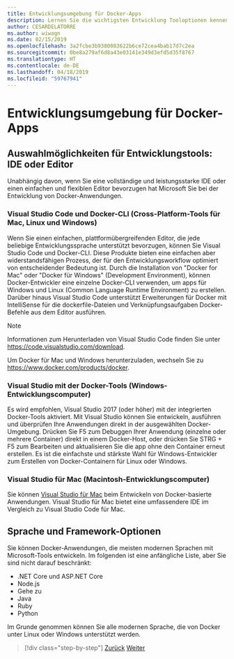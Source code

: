 ```yaml
---
title: Entwicklungsumgebung für Docker-Apps
description: Lernen Sie die wichtigsten Entwicklung Tooloptionen kennen, die den Docker-Entwicklungslebenszyklus zu unterstützen.
author: CESARDELATORRE
ms.author: wiwagn
ms.date: 02/15/2019
ms.openlocfilehash: 3a2fcbe3b9380083622b6ce72cea4bab17d7c2ea
ms.sourcegitcommit: 0be8a279af6d8a43e03141e349d3efd5d35f8767
ms.translationtype: HT
ms.contentlocale: de-DE
ms.lasthandoff: 04/18/2019
ms.locfileid: "59767941"
---
```

# <a name="development-environment-for-docker-apps"></a>Entwicklungsumgebung für Docker-Apps

## <a name="development-tools-choices-ide-or-editor"></a>Auswahlmöglichkeiten für Entwicklungstools: IDE oder Editor

Unabhängig davon, wenn Sie eine vollständige und leistungsstarke IDE oder einen einfachen und flexiblen Editor bevorzugen hat Microsoft Sie bei der Entwicklung von Docker-Anwendungen.

### <a name="visual-studio-code-and-docker-cli-cross-platform-tools-for-mac-linux-and-windows"></a>Visual Studio Code und Docker-CLI (Cross-Platform-Tools für Mac, Linux und Windows)

Wenn Sie einen einfachen, plattformübergreifenden Editor, die jede beliebige Entwicklungssprache unterstützt bevorzugen, können Sie Visual Studio Code und Docker-CLI. Diese Produkte bieten eine einfachen aber widerstandsfähigen Prozess, der für den Entwicklungsworkflow optimiert von entscheidender Bedeutung ist. Durch die Installation von "Docker for Mac" oder "Docker für Windows" (Development Environment), können Docker-Entwickler eine einzelne Docker-CLI verwenden, um apps für Windows und Linux (Common Language Runtime Environment) zu erstellen. Darüber hinaus Visual Studio Code unterstützt Erweiterungen für Docker mit IntelliSense für die dockerfile-Dateien und Verknüpfungsaufgaben Docker-Befehle aus dem Editor ausführen.

> [!NOTE]
>
> Informationen zum Herunterladen von Visual Studio Code finden Sie unter <https://code.visualstudio.com/download>.
>
> Um Docker für Mac und Windows herunterzuladen, wechseln Sie zu <https://www.docker.com/products/docker>.

### <a name="visual-studio-with-docker-tools-windows-development-machine"></a>Visual Studio mit der Docker-Tools (Windows-Entwicklungscomputer)

Es wird empfohlen, Visual Studio 2017 (oder höher) mit der integrierten Docker-Tools aktiviert. Mit Visual Studio können Sie entwickeln, ausführen und überprüfen Ihre Anwendungen direkt in der ausgewählten Docker-Umgebung. Drücken Sie F5 zum Debuggen Ihrer Anwendung (einzelne oder mehrere Container) direkt in einem Docker-Host, oder drücken Sie STRG + F5 zum Bearbeiten und aktualisieren Sie die app ohne den Container erneut erstellen. Es ist die einfachste und stärkste Wahl für Windows-Entwickler zum Erstellen von Docker-Containern für Linux oder Windows.

### <a name="visual-studio-for-mac-mac-development-machine"></a>Visual Studio für Mac (Macintosh-Entwicklungscomputer)

Sie können [Visual Studio für Mac](https://visualstudio.microsoft.com/vs/mac/?utm_medium=microsoft&utm_source=docs.microsoft.com&utm_campaign=inline+link) beim Entwickeln von Docker-basierte Anwendungen. Visual Studio für Mac bietet eine umfassendere IDE im Vergleich zu Visual Studio Code für Mac.

## <a name="language-and-framework-choices"></a>Sprache und Framework-Optionen

Sie können Docker-Anwendungen, die meisten modernen Sprachen mit Microsoft-Tools entwickeln. Im folgenden ist eine anfängliche Liste, aber Sie sind nicht darauf beschränkt:

- .NET Core und ASP.NET Core
- Node.js
- Gehe zu
- Java
- Ruby
- Python

Im Grunde genommen können Sie alle modernen Sprache, die von Docker unter Linux oder Windows unterstützt werden.

>[!div class="step-by-step"]
>[Zurück](deploy-azure-kubernetes-service.md)
>[Weiter](docker-apps-inner-loop-workflow.md)
